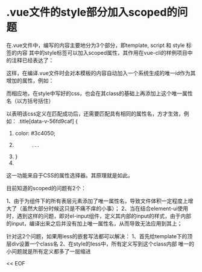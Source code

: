 # .vue文件的style部分加入scoped的问题

在.vue文件中，编写的内容主要地分为3个部分，即template, script 和 style 标签的内容
其中的style标签可以加入scoped属性，其作用在vue-cli的样例项目中的注释已经表达了：
<!-- Add "scoped" attribute to limit CSS to this component only -->
这样，在编译.vue文件时会对本模板的内容自动加入一个系统生成的唯一id作为其增加的属性，例如：
<div data-v-56fd9caf class=“aa bb ...">
而相应地，在style中写好的css，也会在其class的基础上再添加上这个唯一属性名（以方括号括住）

以表明该css定义在匹配成功后，还需要匹配具有相同的属性名，方才生效，例如：
.title[data-v-56fd9caf] {
1.  color: #3c4050;
2.           ...
3. }
1. 
这一功能来自于CSS的属性选择器。其原理就是如此。

目前知道的scoped的问题有2个：

1、由于为组件下的所有表层元素添加了唯一属性名，导致文件体积一定程度上增大了（虽然大部分时候这只是不痛不痒的小事）；
2、当在结合element-ui使用时，遇到这样的问题，即对el-input组件，定义其内部的input的样式，由于内部的input，编译出来之后并没有加上唯一属性名，从而导致无法应用到其上；

针对这2个问题，如果用less的嵌套写法都可以解决：
1、首先给template下的顶层div设置一个class名
2、在style的less中，所有定义写到这个class内部
唯一的小问题就是所有定义都多了一层缩进





<< EOF

